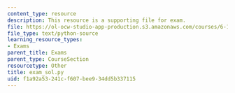 ```yaml
---
content_type: resource
description: This resource is a supporting file for exam.
file: https://ol-ocw-studio-app-production.s3.amazonaws.com/courses/6-189-a-gentle-introduction-to-programming-using-python-january-iap-2011/f1a92a53241cf607bee934dd5b337115_exam_sol.py
file_type: text/python-source
learning_resource_types:
- Exams
parent_title: Exams
parent_type: CourseSection
resourcetype: Other
title: exam_sol.py
uid: f1a92a53-241c-f607-bee9-34dd5b337115
---
```

